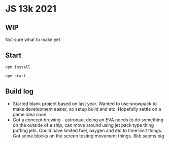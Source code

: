 # JS 13k 2021

## WIP

Not sure what to make yet

## Start

```npm install```

```npm start```

## Build log

- Started blank project based on last year. Wanted to use snowpack to make development easier, so setup build and etc. Hopefully settle on a game idea soon.
- Got a concept brewing - astronaut doing an EVA needs to do something on the outside of a ship, can move around using jet pack type thing puffing jets. Could have limited fuel, oxygen and etc to time limit things. Got some blocks on the screen testing movement things. 8kb seems big